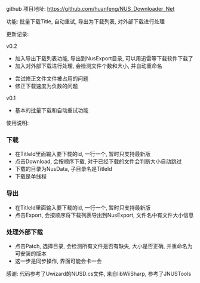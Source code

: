 github 项目地址: https://github.com/huanfeng/NUS_Downloader_Net

功能: 批量下载Title, 自动重试, 导出为下载列表, 对外部下载进行处理

更新记录:

v0.2
+ 加入导出下载列表功能, 导出到NusExport目录, 可以用迅雷等下载软件下载了
+ 加入对外部下载进行处理, 会检测文件个数和大小, 并自动重命名
* 尝试修正文件文件被占用的问题
* 修正下载速度为负数的问题



v0.1
+ 基本的批量下载和自动重试功能


使用说明:

### 下载

- 在TitleId里面输入要下载的id, 一行一个, 暂时只支持最新版
- 点击Download, 会按顺序下载, 对于已经下载的文件会判断大小自动跳过
- 下载的目录为NusData, 子目录名是TitleId
- 下载是单线程


### 导出 

- 在TitleId里面输入要下载的id, 一行一个, 暂时只支持最新版
- 点击Export, 会按顺序将下载列表导出到NusExport, 文件名中有文件大小信息


### 处理外部下载

- 点击Patch, 选择目录, 会检测所有文件是否有缺失, 大小是否正确, 并重命名为可安装的版本
- 这一步是同步操作, 界面可能会卡一会

感谢:
代码参考了Uwizard的NUSD.cs文件, 来自libWiiSharp, 参考了JNUSTools
